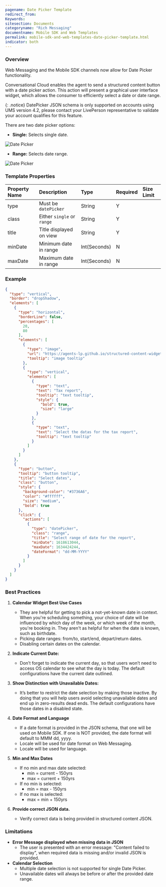 ```yaml
---
pagename: Date Picker Template
redirect_from:
Keywords: 
sitesection: Documents
categoryname: "Rich Messaging"
documentname: Mobile SDK and Web Templates
permalink: mobile-sdk-and-web-templates-date-picker-template.html
indicator: both
---
```


### Overview

Web Messaging and the Mobile SDK channels now allow for Date Picker functionality.

Conversational Cloud enables the agent to send a structured content button with a date picker action. This action will present a graphical user interface widget, which allows the consumer to efficiently select a date or date range.

{: .notice}
DatePicker JSON schema is only supported on accounts using UMS version 4.2, please contact your LivePerson representative to validate your account qualifies for this feature.

There are two date picker options:

* **Single:** Selects single date.

![Date Picker](img/archive/DatePickerSingleSelection.gif)

* **Range:** Selects date range.

![Date Picker](img/archive/DatePickerRangeSelection.gif)

### Template Properties

| Property Name | Description             | Type   | Required | Size Limit |
| :------------ | :---------------------- | :----- | :------- | :--------- |
| type          | Must be `datePicker`  | String | Y        |            |
| class   | Either `single` or `range` | String | Y        |     |
| title       | Title displayed on view         | String  | Y        |    |
| minDate          | Minimum date in range  | Int(Seconds) | N        |            |
| maxDate   | Maximum date in range | Int(Seconds) | N        |     |

### Example

```json
{
  "type": "vertical",
  "border": "dropShadow",
  "elements": [
    {
      "type": "horizontal",
      "borderLine": false,
      "percentages": [
        20,
        80
      ],
      "elements": [
        {
          "type": "image",
          "url": "https://agents-lp.github.io/structured-content-widget/img/date-picker-single.png",
          "tooltip": "image tooltip"
        },
        {
          "type": "vertical",
          "elements": [
            {
              "type": "text",
              "text": "Tax report",
              "tooltip": "text tooltip",
              "style": {
                "bold": true,
                "size": "large"
              }
            },
            {
              "type": "text",
              "text": "Select the datas for the tax report",
              "tooltip": "text tooltip"
            }
          ]
        }
      ]
    },
    {
      "type": "button",
      "tooltip": "button tooltip",
      "title": "Select dates",
      "class": "button",
      "style": {
        "background-color": "#3736A6",
        "color": "#ffffff",
        "size": "medium",
        "bold": true
      },
      "click": {
        "actions": [
          {
            "type": "datePicker",
            "class": "range",
            "title": "Select range of date for the report",
            "minDate": 1618613044,
            "maxDate": 1634424244,
            "dateFormat": "dd-MM-YYYY"
          }
        ]
      }
    }
  ]
}
```

### Best Practices

1. **Calendar Widget Best Use Cases**
    * They are helpful for getting to pick a not-yet-known date in context. When you're scheduling something, your choice of date will be influenced by which day of the week, or which week of the month, you're booking in. They aren't as helpful for when the date is known, such as birthdate.
    * Picking date ranges: from/to, start/end, depart/return dates.
    * Disabling certain dates on the calendar.

2. **Indicate Current Date:**
    * Don’t forget to indicate the current day, so that users won’t need to access OS calendar to see what the day is today. The default configurations have the current date outlined.

3. **Show Distinction with Unavailable Dates:**
    * It’s better to restrict the date selection by making those inactive. By doing that you will help users avoid selecting unavailable dates and end up in zero-results dead ends. The default configurations have those dates in a disabled state.

4. **Date Format and Language**
    * If a date format is provided in the JSON schema, that one will be used on Mobile SDK. If one is NOT provided, the date format will default to MMM dd, yyyy.
    * Locale will be used for date format on Web Messaging.
    * Locale will be used for language.

5. **Min and Max Dates**
    * If no min and max date selected:
        * min = current - 150yrs
        * max = current + 150yrs
    * If no min is selected:
        * min = max - 150yrs
    * If no max is selected:
        * max = min + 150yrs

6. **Provide correct JSON data.**
    * Verify correct data is being provided in structured content JSON.

### Limitations

* **Error Message displayed when missing data in JSON**
  * The user is presented with an error message: "Content failed to display", when required data is missing and/or invalid JSON is provided.
* **Calendar Selection**
  * Multiple date selection is not supported for single Date Picker.
  * Unavailable dates will always be before or after the provided date range.
